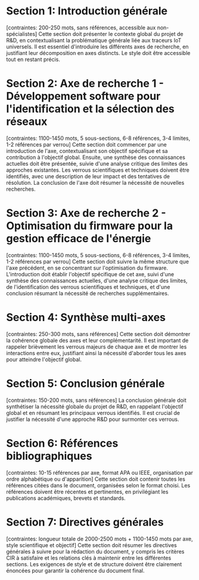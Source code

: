 # Section 1: Introduction générale
[contraintes: 200-250 mots, sans références, accessible aux non-spécialistes]
Cette section doit présenter le contexte global du projet de R&D, en contextualisant la problématique générale liée aux traceurs IoT universels. Il est essentiel d'introduire les différents axes de recherche, en justifiant leur décomposition en axes distincts. Le style doit être accessible tout en restant précis.

# Section 2: Axe de recherche 1 - Développement software pour l'identification et la sélection des réseaux
[contraintes: 1100-1450 mots, 5 sous-sections, 6-8 références, 3-4 limites, 1-2 références par verrou]
Cette section doit commencer par une introduction de l'axe, contextualisant son objectif spécifique et sa contribution à l'objectif global. Ensuite, une synthèse des connaissances actuelles doit être présentée, suivie d'une analyse critique des limites des approches existantes. Les verrous scientifiques et techniques doivent être identifiés, avec une description de leur impact et des tentatives de résolution. La conclusion de l'axe doit résumer la nécessité de nouvelles recherches.

# Section 3: Axe de recherche 2 - Optimisation du firmware pour la gestion efficace de l'énergie
[contraintes: 1100-1450 mots, 5 sous-sections, 6-8 références, 3-4 limites, 1-2 références par verrou]
Cette section doit suivre la même structure que l'axe précédent, en se concentrant sur l'optimisation du firmware. L'introduction doit établir l'objectif spécifique de cet axe, suivi d'une synthèse des connaissances actuelles, d'une analyse critique des limites, de l'identification des verrous scientifiques et techniques, et d'une conclusion résumant la nécessité de recherches supplémentaires.

# Section 4: Synthèse multi-axes
[contraintes: 250-300 mots, sans références]
Cette section doit démontrer la cohérence globale des axes et leur complémentarité. Il est important de rappeler brièvement les verrous majeurs de chaque axe et de montrer les interactions entre eux, justifiant ainsi la nécessité d'aborder tous les axes pour atteindre l'objectif global.

# Section 5: Conclusion générale
[contraintes: 150-200 mots, sans références]
La conclusion générale doit synthétiser la nécessité globale du projet de R&D, en rappelant l'objectif global et en résumant les principaux verrous identifiés. Il est crucial de justifier la nécessité d'une approche R&D pour surmonter ces verrous.

# Section 6: Références bibliographiques
[contraintes: 10-15 références par axe, format APA ou IEEE, organisation par ordre alphabétique ou d'apparition]
Cette section doit contenir toutes les références citées dans le document, organisées selon le format choisi. Les références doivent être récentes et pertinentes, en privilégiant les publications académiques, brevets et standards.

# Section 7: Directives générales
[contraintes: longueur totale de 2000-2500 mots + 1100-1450 mots par axe, style scientifique et objectif]
Cette section doit résumer les directives générales à suivre pour la rédaction du document, y compris les critères CIR à satisfaire et les relations clés à maintenir entre les différentes sections. Les exigences de style et de structure doivent être clairement énoncées pour garantir la cohérence du document final.